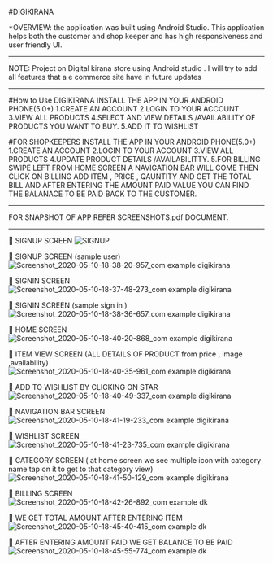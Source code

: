 #DIGIKIRANA

*OVERVIEW:
the application was built using Android Studio. This application helps both the customer and shop keeper and has high responsiveness and user friendly UI.

****************************************************************************************************************************************
NOTE: Project on  Digital kirana store using Android studio .
I will try to add all features that a e commerce site have in future updates
****************************************************************************************************************************************
#How to Use DIGIKIRANA 
INSTALL THE APP IN YOUR ANDROID PHONE(5.0+)
1.CREATE AN ACCOUNT
2.LOGIN TO YOUR ACCOUNT
3.VIEW ALL PRODUCTS
4.SELECT AND VIEW DETAILS /AVAILABILITY OF PRODUCTS YOU WANT TO BUY.
5.ADD IT TO WISHLIST 

#FOR SHOPKEEPERS
INSTALL THE APP IN YOUR ANDROID PHONE(5.0+)
1.CREATE AN ACCOUNT
2.LOGIN TO YOUR ACCOUNT
3.VIEW ALL PRODUCTS
4.UPDATE PRODUCT DETAILS /AVAILABILITTY.
5.FOR BILLING SWIPE LEFT FROM HOME SCREEN A NAVIGATION BAR WILL COME THEN CLICK ON BILLING
ADD ITEM , PRICE , QAUNTITY AND GET THE TOTAL BILL AND AFTER ENTERING THE AMOUNT PAID VALUE YOU CAN FIND THE BALANACE TO BE PAID BACK TO THE CUSTOMER.
****************************************************************************************************************************************
FOR SNAPSHOT OF APP REFER SCREENSHOTS.pdf  DOCUMENT.
****************************************************************************************************************************************
 SIGNUP SCREEN
![SIGNUP](https://user-images.githubusercontent.com/56060354/81502456-bb987980-92fb-11ea-93f6-2a87692b0a49.jpg)

 SIGNUP SCREEN (sample user)
![Screenshot_2020-05-10-18-38-20-957_com example digikirana](https://user-images.githubusercontent.com/56060354/81502459-bf2c0080-92fb-11ea-8e65-375695329013.jpg)

 SIGNIN SCREEN
![Screenshot_2020-05-10-18-37-48-273_com example digikirana](https://user-images.githubusercontent.com/56060354/81502460-c05d2d80-92fb-11ea-8388-7ecf4023786e.jpg)

 SIGNIN SCREEN (sample sign in )
![Screenshot_2020-05-10-18-38-36-657_com example digikirana](https://user-images.githubusercontent.com/56060354/81502461-c226f100-92fb-11ea-8c25-9a1b821d3669.jpg)

 HOME SCREEN
![Screenshot_2020-05-10-18-40-20-868_com example digikirana](https://user-images.githubusercontent.com/56060354/81502466-cb17c280-92fb-11ea-9a4c-16176211cdf7.jpg)

 ITEM VIEW SCREEN (ALL DETAILS OF PRODUCT from price , image ,availability)
![Screenshot_2020-05-10-18-40-35-961_com example digikirana](https://user-images.githubusercontent.com/56060354/81502470-cfdc7680-92fb-11ea-9a2d-0b1485c70aad.jpg)

 ADD TO WISHLIST BY CLICKING ON STAR
![Screenshot_2020-05-10-18-40-49-337_com example digikirana](https://user-images.githubusercontent.com/56060354/81502471-d2d76700-92fb-11ea-98ca-13f3f1c80106.jpg)

 NAVIGATION BAR SCREEN
![Screenshot_2020-05-10-18-41-19-233_com example digikirana](https://user-images.githubusercontent.com/56060354/81502472-d539c100-92fb-11ea-8a7b-ca44437687b9.jpg)

 WISHLIST SCREEN
![Screenshot_2020-05-10-18-41-23-735_com example digikirana](https://user-images.githubusercontent.com/56060354/81502477-d8cd4800-92fb-11ea-8489-2075b0d739e4.jpg)

 CATEGORY SCREEN ( at home screen we see multiple icon with category name tap on it to get to that category view)
![Screenshot_2020-05-10-18-41-50-129_com example digikirana](https://user-images.githubusercontent.com/56060354/81502481-dbc83880-92fb-11ea-956c-1ee5f6341186.jpg)

 BILLING SCREEN
![Screenshot_2020-05-10-18-42-26-892_com example dk](https://user-images.githubusercontent.com/56060354/81502482-dd91fc00-92fb-11ea-98cb-9274e0deb5a9.jpg)

 WE GET TOTAL AMOUNT AFTER ENTERING ITEM
![Screenshot_2020-05-10-18-45-40-415_com example dk](https://user-images.githubusercontent.com/56060354/81502486-df5bbf80-92fb-11ea-9d70-013ba59d0376.jpg)

 AFTER ENTERING AMOUNT PAID WE GET BALANCE TO BE PAID
![Screenshot_2020-05-10-18-45-55-774_com example dk](https://user-images.githubusercontent.com/56060354/81502488-e1be1980-92fb-11ea-92af-58b3defc3475.jpg)
